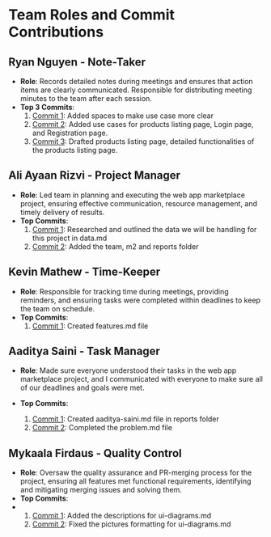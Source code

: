 # Team Roles and Commit Contributions

## Ryan Nguyen - Note-Taker
- **Role**: Records detailed notes during meetings and ensures that action items are clearly communicated. Responsible for distributing meeting minutes to the team after each session.
- **Top 3 Commits**:
  1. [Commit 1](https://github.com/mykaala/umassmarketplace/commit/53ba5a8ee5d79792545a724c8d128a7e94df98c1): Added spaces to make use case more clear
  2. [Commit 2](https://github.com/mykaala/umassmarketplace/commit/9f0fb440fda692216c3f356fdb1a5ac687702a6a): Added use cases for products listing page, Login page, and Registration page.
  3. [Commit 3](https://github.com/mykaala/umassmarketplace/commit/83106299accb0e03fbdf84137090bba0b4319254): Drafted products listing page, detailed functionalities of the products listing page.

## Ali Ayaan Rizvi - Project Manager 
- **Role**: Led team in planning and executing the web app marketplace project, ensuring effective communication, resource management, and timely delivery of results.
- **Top Commits**:
  1. [Commit 1](https://github.com/mykaala/umassmarketplace/commit/9df00529270a0f68643fb57772e7da5f6e5c2ff8): Researched and outlined the data we will be handling for this project in data.md
  2. [Commit 2](https://github.com/mykaala/umassmarketplace/commit/5ba893c25624cde15948e3d0c421550d480d25b7): Added the team, m2 and reports folder
 

## Kevin Mathew - Time-Keeper 
- **Role**: Responsible for tracking time during meetings, providing reminders, and ensuring tasks were completed within deadlines to keep the team on schedule.
- **Top Commits**:
  1. [Commit 1](https://github.com/mykaala/umassmarketplace/commit/eb1dbc4ffca9afb8d868643e3e7daf2d4afa66dc): Created features.md file


## Aaditya Saini - Task Manager
- **Role**: Made sure everyone understood their tasks in the web app marketplace project, and I communicated with everyone to make sure all of our deadlines and goals were met.

- **Top Commits**:
  1. [Commit 1](https://github.com/mykaala/umassmarketplace/commit/9fab028b26897a08fa99e3277da952bdcac6601f): Created aaditya-saini.md file in reports folder
  2. [Commit 2](https://github.com/mykaala/umassmarketplace/commit/5fabc9bba35028223b86ab01c5943dee648b260e): Completed the problem.md file

## Mykaala Firdaus - Quality Control
- **Role**: Oversaw the quality assurance and PR-merging process for the project, ensuring all features met functional requirements, identifying and mitigating merging issues and solving them.
- **Top Commits**:
- 1. [Commit 1](https://github.com/mykaala/umassmarketplace/commit/e17bc11fdb9ef4d24fb3b20863cfdf21b327cb1f): Added the descriptions for ui-diagrams.md
  2. [Commit 2](https://github.com/mykaala/umassmarketplace/commit/c78ee7d30c951eceba3cfd964279d88b523ad793): Fixed the pictures formatting for ui-diagrams.md 
